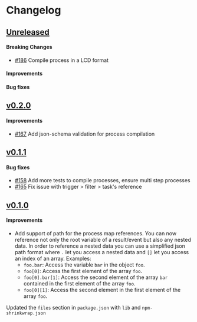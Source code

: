 # Changelog

## [Unreleased](https://github.com/mesg-foundation/js-sdk/releases/tag/%40mesg%2Fcompiler%40X.X.X)

#### Breaking Changes

- [#186](https://github.com/mesg-foundation/js-sdk/pull/186) Compile process in a LCD format

#### Improvements
#### Bug fixes

## [v0.2.0](https://github.com/mesg-foundation/js-sdk/releases/tag/%40mesg%2Fcompiler%400.2.0)

#### Improvements

- [#167](https://github.com/mesg-foundation/js-sdk/pull/167) Add json-schema validation for process compilation

## [v0.1.1](https://github.com/mesg-foundation/js-sdk/releases/tag/%40mesg%2Fcompiler%400.1.1)

#### Bug fixes

- [#158](https://github.com/mesg-foundation/js-sdk/pull/158) Add more tests to compile processes, ensure multi step processes
- [#165](https://github.com/mesg-foundation/js-sdk/pull/165) Fix issue with trigger > filter > task's reference

## [v0.1.0](https://github.com/mesg-foundation/js-sdk/releases/tag/%40mesg%2Fcompiler%400.1.0)

#### Improvements

- Add support of path for the process map references. You can now reference not only the root variable of a result/event but also any nested data.
In order to reference a nested data you can use a simplified json path format where `.` let you access a nested data and `[]` let you access an index of an array.
Examples:
  - `foo.bar`: Access the variable `bar` in the object `foo`.
  - `foo[0]`: Access the first element of the array `foo`.
  - `foo[0].bar[1]`: Access the second element of the array `bar` contained in the first element of the array `foo`.
  - `foo[0][1]`: Access the second element in the first element of the array `foo`.

Updated the `files` section in `package.json` with `lib` and `npm-shrinkwrap.json`
